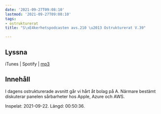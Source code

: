 ```yaml
---
date: '2021-09-27T09:08:10'
lastmod: '2021-09-27T09:08:10'
tags:
- ostrukturerat
title: "S\xE4kerhetspodcasten avs.210 \u2013 Ostrukturerat V.39"

---
```

## Lyssna

iTunes \| Spotify \| [mp3](https://traffic.libsyn.com/secure/sakerhetspodcasten/2021-09-22_Sakerhetspodcasten_Ostrukt.mp3)

## Innehåll

I dagens ostrukturerade avsnitt går vi hårt åt bolag på A. Närmare bestämt diskuterar
panelen sårbarheter hos Apple, Azure och AWS.

Inspelat: 2021-09-22. Längd: 00:50:36.

